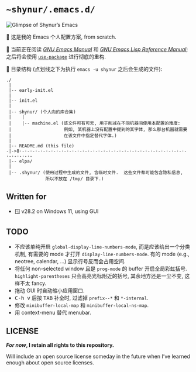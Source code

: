 # `~shynur/.emacs.d/`

![Glimpse of Shynur’s Emacs](https://raw.githubusercontent.com/shynur/tmp/main/pictures/emacs/2023-6-17.png)

🥰 这是我的 Emacs 个人配置方案, from scratch.

🔬 当前正在阅读 [*GNU Emacs Manual*](https://www.gnu.org/software/emacs/manual/html_node/emacs) 和 [*GNU Emacs Lisp Reference Manual*](https://www.gnu.org/software/emacs/manual/html_node/elisp);
之后将会使用 [`use-package`](https://github.com/jwiegley/use-package) 进行彻底的重构.

📖 目录结构 (点划线之下为执行 `emacs -u shynur` 之后会生成的文件):

```
./
 |
 |-- early-init.el
 |
 |-- init.el
 |
 |-- shynur/ (个人向的库合集)
 |    |
 |    |-- machine.el (该文件可有可无, 用于削减在不同机器间使用本配置的难度:
 |                    例如, 某机器上没有配置中提到的某字体, 那么那台机器就需要
 |                    在该文件中指定替代字体.)
 |
 |-- README.md (this file)
-|->8·-·-·-·-·-·-·-·-·-·-·-·-·-·-·-·-·-·-·-·-·-·-·-·-·-·-·-·-·-·-·-·-·-·-·-·-·-
 |-- elpa/
 |
 |-- .shynur/ (使用过程中生成的文件, 含临时文件.  这些文件都可能包含隐私信息,
               所以不放在 /tmp/ 目录下.)
```

## Written for

- 🪟 v28.2 on Windows 11, using GUI

## TODO

- 不应该单纯开启 `global-display-line-numbers-mode`, 而是应该给出一个分类机制, 有需要的 mode 才打开 `display-line-numbers-mode`.  有的 mode (e.g., neotree, calendar, ...) 显示行号反而会占用空间.
- 将任何 non-selected window 且是 `prog-mode` 的 buffer 开启全局彩虹括号.  `highlight-parentheses` 只会高亮光标附近的括号, 其余地方还是一尘不变, 这样不太 fancy.
- 拖动 GUI 时自动缩小应用窗口.
- <kbd>C-h v</kbd> 后按 <kbd>TAB</kbd> 补全时, 过滤掉 `prefix--*` 和 `*-internal`.
- 修改 `minibuffer-local-map` 和 `minibuffer-local-ns-map`.
- 用 context-menu 替代 menubar.

## LICENSE

***For now*, I retain all rights to this repository.**

Will include an open source license someday in the future when I’ve learned enough about open source licenses.
